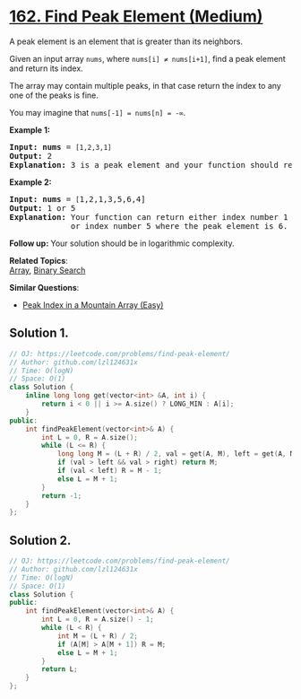 # [162. Find Peak Element (Medium)](https://leetcode.com/problems/find-peak-element/)

<p>A peak element is an element that is greater than its neighbors.</p>

<p>Given an input array <code>nums</code>, where <code>nums[i] ≠ nums[i+1]</code>, find a peak element and return its index.</p>

<p>The array may contain multiple peaks, in that case return the index to any one of the peaks is fine.</p>

<p>You may imagine that <code>nums[-1] = nums[n] = -∞</code>.</p>

<p><strong>Example 1:</strong></p>

<pre><strong>Input:</strong> <strong>nums</strong> = <code>[1,2,3,1]</code>
<strong>Output:</strong> 2
<strong>Explanation:</strong> 3 is a peak element and your function should return the index number 2.</pre>

<p><strong>Example 2:</strong></p>

<pre><strong>Input:</strong> <strong>nums</strong> = <code>[</code>1,2,1,3,5,6,4]
<strong>Output:</strong> 1 or 5 
<strong>Explanation:</strong> Your function can return either index number 1 where the peak element is 2, 
&nbsp;            or index number 5 where the peak element is 6.
</pre>

<p><strong>Follow up:</strong>&nbsp;Your solution should be in logarithmic complexity.</p>


**Related Topics**:  
[Array](https://leetcode.com/tag/array/), [Binary Search](https://leetcode.com/tag/binary-search/)

**Similar Questions**:
* [Peak Index in a Mountain Array (Easy)](https://leetcode.com/problems/peak-index-in-a-mountain-array/)

## Solution 1.

```cpp
// OJ: https://leetcode.com/problems/find-peak-element/
// Author: github.com/lzl124631x
// Time: O(logN)
// Space: O(1)
class Solution {
    inline long long get(vector<int> &A, int i) {
        return i < 0 || i >= A.size() ? LONG_MIN : A[i];
    }
public:
    int findPeakElement(vector<int>& A) {
        int L = 0, R = A.size();
        while (L <= R) {
            long long M = (L + R) / 2, val = get(A, M), left = get(A, M - 1), right = get(A, M + 1);
            if (val > left && val > right) return M;
            if (val < left) R = M - 1;
            else L = M + 1;
        }
        return -1;
    }
};
```

## Solution 2.

```cpp
// OJ: https://leetcode.com/problems/find-peak-element/
// Author: github.com/lzl124631x
// Time: O(logN)
// Space: O(1)
class Solution {
public:
    int findPeakElement(vector<int>& A) {
        int L = 0, R = A.size() - 1;
        while (L < R) {
            int M = (L + R) / 2;
            if (A[M] > A[M + 1]) R = M;
            else L = M + 1;
        }
        return L;
    }
};
```